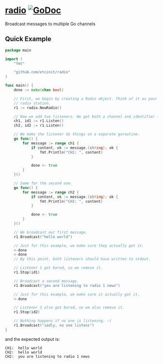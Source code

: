 # [radio](https://github.com/etcinit/radio) [![GoDoc](https://godoc.org/github.com/etcinit/radio?status.svg)](https://godoc.org/github.com/etcinit/radio)

Broadcast messages to multiple Go channels

## Quick Example

```go
package main

import (
	"fmt"

	"github.com/etcinit/radio"
)

func main() {
	done := make(chan bool)

    // First, we begin by creating a Radio object. Think of it as your own
    // radio station.
	r1 := radio.NewRadio()

    // Now we add two listeners. We get both a channel and identifier for them.
	ch1, id1 := r1.Listen()
	ch2, id2 := r1.Listen()

    // We make the listener do things on a separate goroutine.
	go func() {
		for message := range ch1 {
			if content, ok := message.(string); ok {
				fmt.Println("CH1: ", content)
			}

			done <- true
		}
	}()

    // Same for the second one.
	go func() {
		for message := range ch2 {
			if content, ok := message.(string); ok {
				fmt.Println("CH2: ", content)
			}

			done <- true
		}
	}()

    // We broadcast our first message.
	r1.Broadcast("hello world")

    // Just for this example, we make sure they actually got it.
	<-done
	<-done
    // By this point, both listeners should have written to stdout.

    // Listener 1 got bored, so we remove it.
	r1.Stop(id1)

    // Broadcast a second message.
	r1.Broadcast("you are listening to radio 1 news")

    // Just for this example, we make sure it actually got it.
	<-done

    // Listener 2 also got bored, so we also remove it.
	r1.Stop(id2)

    // Nothing happens if no one is listening. :(
	r1.Broadcast("sadly, no one listens")
}
```

and the expected output is:

```
CH1:  hello world
CH2:  hello world
CH2:  you are listening to radio 1 news
```
